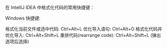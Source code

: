 在 IntelliJ IDEA 中格式化代码的常用快捷键：

Windows 快捷键:

格式化当前文件或选中代码: Ctrl+Alt+L
优化导入语句: Ctrl+Alt+O
格式化代码并优化导入: Ctrl+Alt+Shift+L
重排代码(rearrange code): Ctrl+Alt+Shift+L (弹出选项后选择)